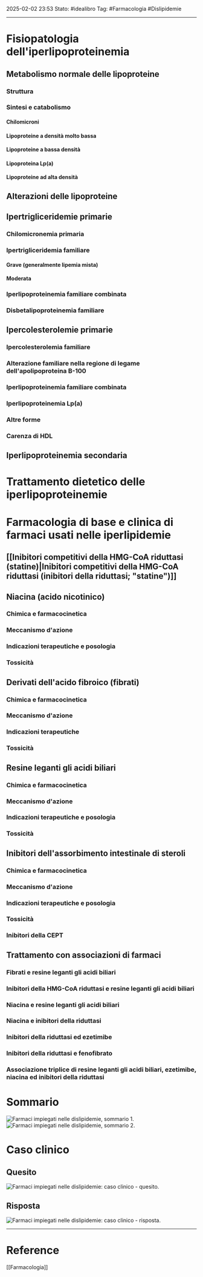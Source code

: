 2025-02-02 23:53
Stato: #idealibro 
Tag: #Farmacologia #Dislipidemie

---

# Fisiopatologia dell'iperlipoproteinemia
## Metabolismo normale delle lipoproteine
### Struttura

### Sintesi e catabolismo
#### Chilomicroni

#### Lipoproteine a densità molto bassa

#### Lipoproteine a bassa densità

#### Lipoproteina Lp(a)

#### Lipoproteine ad alta densità

## Alterazioni delle lipoproteine

## Ipertrigliceridemie primarie

### Chilomicronemia primaria

### Ipertrigliceridemia familiare
#### Grave (generalmente lipemia mista)

#### Moderata

### Iperlipoproteinemia familiare combinata

### Disbetalipoproteinemia familiare

## Ipercolesterolemie primarie
### Ipercolesterolemia familiare

### Alterazione familiare nella regione di legame dell'apolipoproteina B-100

### Iperlipoproteinemia familiare combinata

### Iperlipoproteinemia Lp(a)

### Altre forme

### Carenza di HDL

## Iperlipoproteinemia secondaria

# Trattamento dietetico delle iperlipoproteinemie

# Farmacologia di base e clinica di farmaci usati nelle iperlipidemie

## [[Inibitori competitivi della HMG-CoA riduttasi (statine)|Inibitori competitivi della HMG-CoA riduttasi (inibitori della riduttasi; "statine")]]
## Niacina (acido nicotinico)

### Chimica e farmacocinetica

### Meccanismo d'azione

### Indicazioni terapeutiche e posologia

### Tossicità

## Derivati dell'acido fibroico (fibrati)

### Chimica e farmacocinetica

### Meccanismo d'azione

### Indicazioni terapeutiche

### Tossicità

## Resine leganti gli acidi biliari

### Chimica e farmacocinetica

### Meccanismo d'azione

### Indicazioni terapeutiche e posologia

### Tossicità

## Inibitori dell'assorbimento intestinale di steroli

### Chimica e farmacocinetica

### Meccanismo d'azione

### Indicazioni terapeutiche e posologia

### Tossicità

### Inibitori della CEPT

## Trattamento con associazioni di farmaci

### Fibrati e resine leganti gli acidi biliari

### Inibitori della HMG-CoA riduttasi e resine leganti gli acidi biliari

### Niacina e resine leganti gli acidi biliari

### Niacina e inibitori della riduttasi

### Inibitori della riduttasi ed ezetimibe

### Inibitori della riduttasi e fenofibrato

### Associazione triplice di resine leganti gli acidi biliari, ezetimibe, niacina ed inibitori della riduttasi

# Sommario
![Farmaci impiegati nelle dislipidemie, sommario 1.](https://i.imgur.com/hj3rYU3.png)
![Farmaci impiegati nelle dislipidemie, sommario 2.](https://i.imgur.com/4RBn5x8.png)
# Caso clinico
## Quesito
![Farmaci impiegati nelle dislipidemie: caso clinico - quesito.](https://i.imgur.com/wVh43tU.png)
## Risposta
![Farmaci impiegati nelle dislipidemie: caso clinico - risposta.](https://i.imgur.com/EsYUUKx.png)







---
# Reference
[[Farmacologia]]